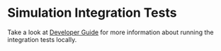 # Simulation Integration Tests

Take a look at [Developer Guide](https://risingwavelabs.github.io/risingwave/) for more information
about running the integration tests locally.